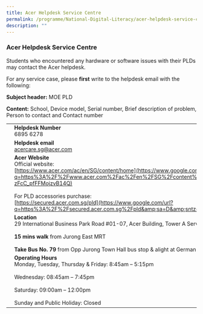 ```yaml
---
title: Acer Helpdesk Service Centre
permalink: /programme/National-Digital-Literacy/acer-helpdesk-service-centre/
description: ""
---
```

### Acer Helpdesk Service Centre

Students who encountered any hardware or software issues with their PLDs may contact the Acer helpdesk.

For any service case, please&nbsp;**first**&nbsp;write to the helpdesk email with the following:

**Subject header:**&nbsp;MOE PLD

**Content:**&nbsp;School, Device model, Serial number, Brief description of problem, Person to contact and Contact number

|  |  |
|---|---|
| <img src="/images/helpdesk1.png" style="width:35%" align="left">     |  **Helpdesk Number** <br>6895 6278 |
| <img src="/images/helpdesk2.png" style="width:35%" align="left"> |   **Helpdesk email**  <br>[acercare.sg@acer.com](mailto:acercare.sg@acer.com)|
| <img src="/images/helpdesk3.png" style="width:35%" align="left"> |  **Acer Website** <br>Official website:&nbsp;<br>[https://www.acer.com/ac/en/SG/content/home](https://www.google.com/url?q=https%3A%2F%2Fwww.acer.com%2Fac%2Fen%2FSG%2Fcontent%2Fhome&amp;sa=D&amp;sntz=1&amp;usg=AFQjCNEUt8SdEq5-zFcC_pfFFMojzvB14Q)<br> <br>For PLD accessories purchase:&nbsp;<br>[https://secured.acer.com.sg/pld](https://www.google.com/url?q=https%3A%2F%2Fsecured.acer.com.sg%2Fpld&amp;sa=D&amp;sntz=1&amp;usg=AFQjCNFvFCcvB6XWTiskRVI-LTya2n6_pQ)|
|<img src="/images/helpdesk4.png" style="width:35%" align="left">  |  **Location** <br>29 International Business Park Road #01-07, Acer Building, Tower A Service Centre, 609923 <br><br>**15 mins walk**&nbsp;from Jurong East MRT<br><br>**Take Bus No. 79**&nbsp;from Opp Jurong Town Hall bus stop &amp; alight at German Ctr bus stop|
| <img src="/images/helpdesk5.png" style="width:35%" align="left"> | **Operating Hours** <br>Monday, Tuesday, Thursday &amp; Friday: 8:45am – 5:15pm<br><br> Wednesday: 08:45am – 7:45pm <br><br>Saturday: 09:00am – 12:00pm<br><br>Sunday and Public Holiday: Closed|